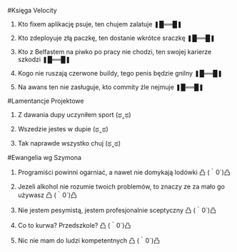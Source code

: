 #Księga Velocity

1. Kto fixem aplikację psuje, ten chujem zalatuje ❚█══█❚

2. Kto zdeployuje złą paczkę, ten dostanie wkrótce sraczkę ❚█══█❚

3. Kto z Belfastem na piwko po pracy nie chodzi, ten swojej karierze szkodzi ❚█══█❚

4. Kogo nie ruszają czerwone buildy, tego penis będzie gnilny ❚█══█❚

5. Na awans ten nie zasługuje, kto commity źle nejmuje ❚█══█❚

#Lamentancje Projektowe

1. Z dawania dupy uczyniłem sport (ಥ‸ಥ)

2. Wszedzie jestes w dupie (ಥ‸ಥ)

3. Tak naprawde wszystko chuj (ಥ‸ಥ)


#Ewangelia wg Szymona

1. Programiści powinni ogarniać, a nawet nie domykają lodówki 凸 (｀0´)凸

2. Jezeli alkohol nie rozumie twoich problemów, to znaczy ze za mało go używasz 凸 (｀0´)凸

3. Nie jestem pesymistą, jestem profesjonalnie sceptyczny 凸 (｀0´)凸

4. Co to kurwa? Przedszkole? 凸 (｀0´)凸

5. Nic nie mam do ludzi kompetentnych 凸 (｀0´)凸

